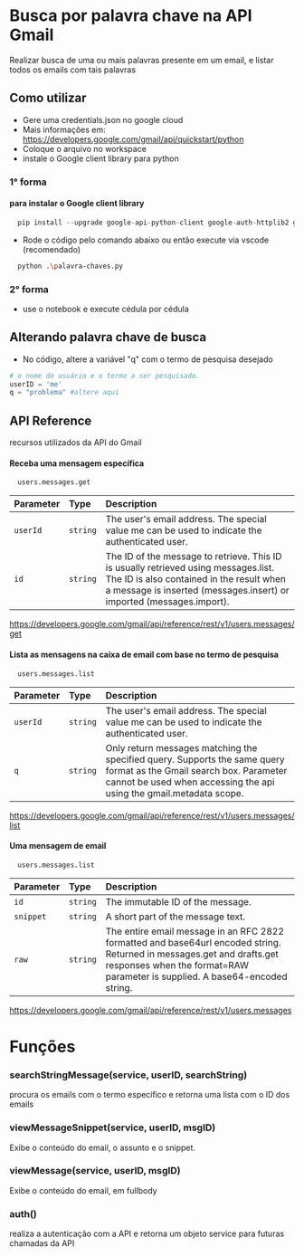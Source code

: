 # Busca por palavra chave na API Gmail

Realizar busca de uma ou mais palavras presente em um email, e listar todos os emails com tais palavras

## Como utilizar

* Gere uma credentials.json no google cloud
* Mais informações em: https://developers.google.com/gmail/api/quickstart/python
* Coloque o arquivo no workspace
* instale o Google client library para python

### 1° forma

#### para instalar o Google client library
```python
  pip install --upgrade google-api-python-client google-auth-httplib2 google-auth-oauthlib
```

* Rode o código pelo comando abaixo ou então execute via vscode (recomendado)

```bash
  python .\palavra-chaves.py
```
### 2° forma
* use o notebook e execute cédula por cédula

## Alterando palavra chave de busca
* No código, altere a variável "q" com o termo de pesquisa desejado
```python
# o nome do usuário e o termo a ser pesquisado.
userID = 'me'    
q = "problema" #altere aqui
```

## API Reference
recursos utilizados da API do Gmail

#### Receba uma mensagem específica

```
  users.messages.get
```

| Parameter | Type     | Description                |
| :-------- | :------- | :------------------------- |
| `userId` | `string` | The user's email address. The special value me can be used to indicate the authenticated user.|
| `id` | `string` | The ID of the message to retrieve. This ID is usually retrieved using messages.list. The ID is also contained in the result when a message is inserted (messages.insert) or imported (messages.import). |

https://developers.google.com/gmail/api/reference/rest/v1/users.messages/get

#### Lista as mensagens na caixa de email com base no termo de pesquisa

```
  users.messages.list
```

| Parameter | Type     | Description                       |
| :-------- | :------- | :-------------------------------- |
| `userId`      | `string` | The user's email address. The special value me can be used to indicate the authenticated user. |
| `q`      | `string` | Only return messages matching the specified query. Supports the same query format as the Gmail search box. Parameter cannot be used when accessing the api using the gmail.metadata scope. |

https://developers.google.com/gmail/api/reference/rest/v1/users.messages/list

#### Uma mensagem de email

```
  users.messages.list
```

| Parameter | Type     | Description                       |
| :-------- | :------- | :-------------------------------- |
| `id`      | `string` | The immutable ID of the message. |
| `snippet`      | `string` | A short part of the message text. |
| `raw`      | `string` | The entire email message in an RFC 2822 formatted and base64url encoded string. Returned in messages.get and drafts.get responses when the format=RAW parameter is supplied. A base64-encoded string. |

https://developers.google.com/gmail/api/reference/rest/v1/users.messages


# Funções

### searchStringMessage(service, userID, searchString)
procura os emails com o termo específico e retorna uma lista com o ID dos emails


### viewMessageSnippet(service, userID, msgID)
Exibe o conteúdo do email, o assunto e o snippet.

### viewMessage(service, userID, msgID)
Exibe o conteúdo do email, em fullbody

### auth()
realiza a autenticação com a API e retorna um objeto service para futuras chamadas da API


